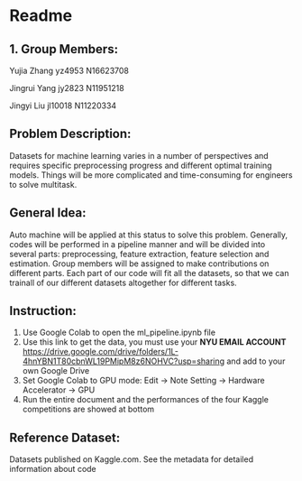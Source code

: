 **Readme**
===========

**1. Group Members:**
---------------------
Yujia Zhang yz4953   N16623708

Jingrui Yang jy2823  N11951218

Jingyi Liu jl10018   N11220334

**Problem Description:**
-----------------------
Datasets for machine learning varies in a number of perspectives and requires specific preprocessing progress and different optimal training models. Things will be more complicated and time-consuming for engineers to solve multitask.

**General Idea:**
---------------
Auto machine will be applied at this status to solve this problem. Generally, codes will be performed in a pipeline manner and will be divided into several parts: preprocessing, feature extraction, feature selection and estimation. Group members will be assigned to make contributions on different parts. Each part of our code will fit all the datasets, so that we can trainall of our different datasets altogether for different tasks.

**Instruction:**
----------------
1. Use Google Colab to open the ml_pipeline.ipynb file
2. Use this link to get the data, you must use your **NYU EMAIL ACCOUNT** https://drive.google.com/drive/folders/1L-4hnYBN1T80cbnWL19PMipM8z6NOHVC?usp=sharing and add to your own Google Drive
3. Set Google Colab to GPU mode: Edit -> Note Setting -> Hardware Accelerator -> GPU
4. Run the entire document and the performances of the four Kaggle competitions are showed at bottom

**Reference Dataset:**
-------------------
Datasets published on Kaggle.com.
See the metadata for detailed information about code
